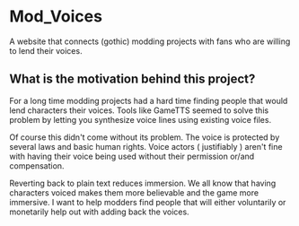 # Mod_Voices

A website that connects (gothic) modding projects with fans who are willing to lend their voices.

## What is the motivation behind this project?

For a long time modding projects had a hard time finding people that would lend characters their voices.
Tools like GameTTS seemed to solve this problem by letting you synthesize voice lines using existing voice files.

Of course this didn't come without its problem. The voice is protected by several laws and basic human rights.
Voice actors ( justifiably ) aren't fine with having their voice being used without their permission or/and compensation.

Reverting back to plain text reduces immersion. We all know that having characters voiced makes them more believable and the game more immersive.
I want to help modders find people that will either voluntarily or monetarily help out with adding back the voices.
